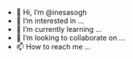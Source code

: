 - 👋 Hi, I’m @inesasogh
- 👀 I’m interested in ...
- 🌱 I’m currently learning ...
- 💞️ I’m looking to collaborate on ...
- 📫 How to reach me ...

<!---
inesasogh/inesasogh is a ✨ special ✨ repository because its `README.md` (this file) appears on your GitHub profile.
You can click the Preview link to take a look at your changes.
--->
